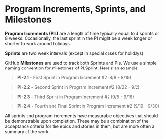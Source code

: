 # Program Increments, Sprints, and Milestones

**Program Increments (PIs)** are a length of time typically equal to 4 sprints or 8 weeks. Occasionally, the last sprint in the PI might be a week longer or shorter to work around holidays. 

**Sprints** are two week intervals (except in special cases for holidays). 

GitHub **Milestones** are used to track both Sprints and PIs.  We use a simple naming convention for milestones of PI.Sprint. Here's an example:
> **PI-2.1** - First Sprint in Program Increment #2  (8/8 - 8/19)

> **PI-2.2** - Second Sprint in Program Increment #2 (8/22 - 9/2)

> **PI-2.3** - Third Sprint in Program Increment #2 (9/5 - 9/16)

> **PI-2.4** - Fourth and Final Sprint in Program Increment #2 (9/19 - 9/30)

All sprints and program increments have measurable objectives that should be demonstrable upon completion. These may be a combination of the acceptance criteria for the epics and stories in them, but are more often a summary of the work.